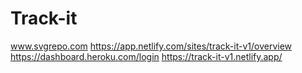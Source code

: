 # Track-it
www.svgrepo.com
https://app.netlify.com/sites/track-it-v1/overview
https://dashboard.heroku.com/login
https://track-it-v1.netlify.app/